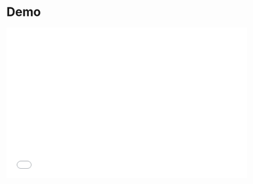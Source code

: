 # Demo

<iframe width="560" height="350" src="demo/index.html" frameborder="0" allowfullscreen="allowfullscreen"></iframe>